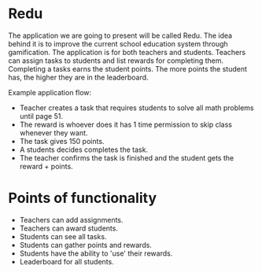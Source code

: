 # Redu

The application we are going to present will be called Redu.
The idea behind it is to improve the current school education system through gamification.
The application is for both teachers and students.
Teachers can assign tasks to students and list rewards for completing them.
Completing a tasks earns the student points.
The more points the student has, the higher they are in the leaderboard.

Example application flow:
- Teacher creates a task that requires students to solve all math problems until page 51.
- The reward is whoever does it has 1 time permission to skip class whenever they want.
- The task gives 150 points.
- A students decides completes the task.
- The teacher confirms the task is finished and the student gets the reward + points.

# Points of functionality
- Teachers can add assignments.
- Teachers can award students.
- Students can see all tasks.
- Students can gather points and rewards.
- Students have the ability to 'use' their rewards.
- Leaderboard for all students.
